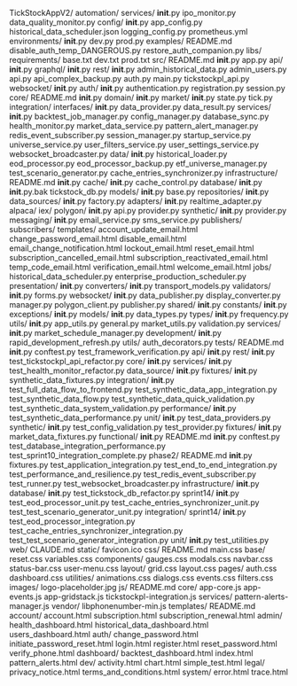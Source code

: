 TickStockAppV2/
automation/
    services/
        __init__.py
        ipo_monitor.py
        data_quality_monitor.py
config/
    __init__.py
    app_config.py
    historical_data_scheduler.json
    logging_config.py
    prometheus.yml
    environments/
        __init__.py
        dev.py
        prod.py
examples/
    README.md
    disable_auth_temp_DANGEROUS.py
    restore_auth_companion.py
libs/
requirements/
    base.txt
    dev.txt
    prod.txt
src/
    README.md
    __init__.py
    app.py
    api/
        __init__.py
        graphql/
            __init__.py
        rest/
            __init__.py
            admin_historical_data.py
            admin_users.py
            api.py
            api_complex_backup.py
            auth.py
            main.py
            tickstockpl_api.py
        websocket/
            __init__.py
    auth/
        __init__.py
        authentication.py
        registration.py
        session.py
    core/
        README.md
        __init__.py
        domain/
            __init__.py
            market/
                __init__.py
                state.py
                tick.py
        integration/
        interfaces/
            __init__.py
            data_provider.py
            data_result.py
        services/
            __init__.py
            backtest_job_manager.py
            config_manager.py
            database_sync.py
            health_monitor.py
            market_data_service.py
            pattern_alert_manager.py
            redis_event_subscriber.py
            session_manager.py
            startup_service.py
            universe_service.py
            user_filters_service.py
            user_settings_service.py
            websocket_broadcaster.py
    data/
        __init__.py
        historical_loader.py
        eod_processor.py
        eod_processor_backup.py
        etf_universe_manager.py
        test_scenario_generator.py
        cache_entries_synchronizer.py
    infrastructure/
        README.md
        __init__.py
        cache/
            __init__.py
            cache_control.py
        database/
            __init__.py
            __init__.py.bak
            tickstock_db.py
            models/
                __init__.py
                base.py
            repositories/
                __init__.py
        data_sources/
            __init__.py
            factory.py
            adapters/
                __init__.py
                realtime_adapter.py
            alpaca/
            iex/
            polygon/
                __init__.py
                api.py
                provider.py
            synthetic/
                __init__.py
                provider.py
        messaging/
            __init__.py
            email_service.py
            sms_service.py
            publishers/
            subscribers/
            templates/
                account_update_email.html
                change_password_email.html
                disable_email.html
                email_change_notification.html
                lockout_email.html
                reset_email.html
                subscription_cancelled_email.html
                subscription_reactivated_email.html
                temp_code_email.html
                verification_email.html
                welcome_email.html
    jobs/
        historical_data_scheduler.py
        enterprise_production_scheduler.py
    presentation/
        __init__.py
        converters/
            __init__.py
            transport_models.py
        validators/
            __init__.py
            forms.py
        websocket/
            __init__.py
            data_publisher.py
            display_converter.py
            manager.py
            polygon_client.py
            publisher.py
    shared/
        __init__.py
        constants/
            __init__.py
        exceptions/
            __init__.py
        models/
            __init__.py
            data_types.py
        types/
            __init__.py
            frequency.py
        utils/
            __init__.py
            app_utils.py
            general.py
            market_utils.py
            validation.py
    services/
        __init__.py
        market_schedule_manager.py
    development/
        __init__.py
        rapid_development_refresh.py
    utils/
        auth_decorators.py
tests/
    README.md
    __init__.py
    conftest.py
    test_framework_verification.py
    api/
        __init__.py
        rest/
            __init__.py
            test_tickstockpl_api_refactor.py
    core/
        __init__.py
        services/
            __init__.py
            test_health_monitor_refactor.py
    data_source/
        __init__.py
        fixtures/
            __init__.py
            synthetic_data_fixtures.py
        integration/
            __init__.py
            test_full_data_flow_to_frontend.py
            test_synthetic_data_app_integration.py
            test_synthetic_data_flow.py
            test_synthetic_data_quick_validation.py
            test_synthetic_data_system_validation.py
        performance/
            __init__.py
            test_synthetic_data_performance.py
        unit/
            __init__.py
            test_data_providers.py
            synthetic/
                __init__.py
                test_config_validation.py
                test_provider.py
    fixtures/
        __init__.py
        market_data_fixtures.py
    functional/
        __init__.py
            README.md
            __init__.py
            conftest.py
            test_database_integration_performance.py
            test_sprint10_integration_complete.py
            phase2/
                README.md
                __init__.py
                fixtures.py
                test_application_integration.py
                test_end_to_end_integration.py
                test_performance_and_resilience.py
                test_redis_event_subscriber.py
                test_runner.py
                test_websocket_broadcaster.py
    infrastructure/
        __init__.py
        database/
            __init__.py
            test_tickstock_db_refactor.py
    sprint14/
        __init__.py
        test_eod_processor_unit.py
        test_cache_entries_synchronizer_unit.py
        test_test_scenario_generator_unit.py
    integration/
        sprint14/
            __init__.py
            test_eod_processor_integration.py
            test_cache_entries_synchronizer_integration.py
            test_test_scenario_generator_integration.py
    unit/
        __init__.py
        test_utilities.py
web/
    CLAUDE.md
    static/
        favicon.ico
        css/
            README.md
            main.css
            base/
                reset.css
                variables.css
            components/
                gauges.css
                modals.css
                navbar.css
                status-bar.css
                user-menu.css
            layout/
                grid.css
                layout.css
            pages/
                auth.css
                dashboard.css
            utilities/
                animations.css
                dialogs.css
                events.css
                filters.css
        images/
            logo-placeholder.jpg
        js/
            README.md
            core/
                app-core.js
                app-events.js
                app-gridstack.js
                tickstockpl-integration.js
            services/
                pattern-alerts-manager.js
            vendor/
                libphonenumber-min.js
    templates/
        README.md
        account/
            account.html
            subscription.html
            subscription_renewal.html
        admin/
            health_dashboard.html
            historical_data_dashboard.html
            users_dashboard.html
        auth/
            change_password.html
            initiate_password_reset.html
            login.html
            register.html
            reset_password.html
            verify_phone.html
        dashboard/
            backtest_dashboard.html
            index.html
            pattern_alerts.html
        dev/
            activity.html
            chart.html
            simple_test.html
        legal/
            privacy_notice.html
            terms_and_conditions.html
        system/
            error.html
            trace.html

